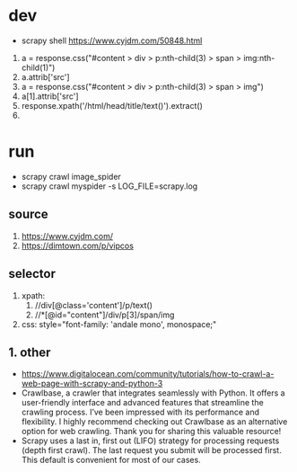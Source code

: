# dev
- scrapy shell  https://www.cyjdm.com/50848.html     
1. a = response.css("#content > div > p:nth-child(3) > span > img:nth-child(1)")
2. a.attrib['src']
3. a = response.css("#content > div > p:nth-child(3) > span > img")
4. a[1].attrib['src']
5. response.xpath('/html/head/title/text()').extract()
6. 
# run
- scrapy  crawl image_spider
- scrapy crawl myspider -s LOG_FILE=scrapy.log
## source
1. https://www.cyjdm.com/
2. https://dimtown.com/p/vipcos
## selector
1. xpath: 
   1. //div[@class='content']/p/text()
   2. //*[@id="content"]/div/p[3]/span/img
2. css: style="font-family: 'andale mono', monospace;"

## 1. other
- https://www.digitalocean.com/community/tutorials/how-to-crawl-a-web-page-with-scrapy-and-python-3
- Crawlbase, a crawler that integrates seamlessly with Python. It offers a user-friendly interface and advanced features that streamline the crawling process. I’ve been impressed with its performance and flexibility. I highly recommend checking out Crawlbase as an alternative option for web crawling. Thank you for sharing this valuable resource!
- Scrapy uses a last in, first out (LIFO) strategy for
processing requests (depth first crawl). The last request you submit will be processed first.
This default is convenient for most of our cases.
